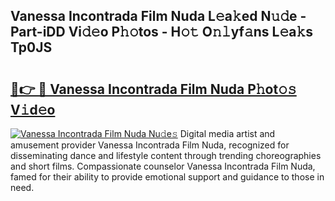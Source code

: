 ## Vanessa Incontrada Film Nuda L𝚎a𝚔ed N𝚞𝚍e - Part-iDD Vi𝚍𝚎o P𝚑𝚘tos - H𝚘𝚝 O𝚗𝚕yf𝚊ns L𝚎a𝚔s Tp0JS

# <h2><a href="http://kfc6afj.oniu.top/?m=Vanessa+Incontrada+Film+Nuda">🔗👉 🔴 Vanessa Incontrada Film Nuda P𝚑ot𝚘𝚜 V𝚒d𝚎o</a></h2>

[![Vanessa Incontrada Film Nuda Nu𝚍e𝚜](https://i.imgur.com/0qMVB7G.gif)](http://kfc6afj.oniu.top/?m=Vanessa+Incontrada+Film+Nuda)
Digital media artist and amusement provider Vanessa Incontrada Film Nuda, recognized for disseminating dance and lifestyle content through trending choreographies and short films. Compassionate counselor Vanessa Incontrada Film Nuda, famed for their ability to provide emotional support and guidance to those in need.  
